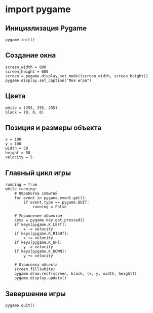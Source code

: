 # import pygame

## Инициализация Pygame
```
pygame.init()
```
## Создание окна
```
screen_width = 800
screen_height = 600
screen = pygame.display.set_mode((screen_width, screen_height))
pygame.display.set_caption("Моя игра")
```
## Цвета
```
white = (255, 255, 255)
black = (0, 0, 0)
```
## Позиция и размеры объекта
```
x = 100
y = 100
width = 50
height = 50
velocity = 5
```
## Главный цикл игры
```
running = True
while running:
    # Обработка событий
    for event in pygame.event.get():
        if event.type == pygame.QUIT:
            running = False

    # Управление объектом
    keys = pygame.key.get_pressed()
    if keys[pygame.K_LEFT]:
        x -= velocity
    if keys[pygame.K_RIGHT]:
        x += velocity
    if keys[pygame.K_UP]:
        y -= velocity
    if keys[pygame.K_DOWN]:
        y += velocity

    # Отрисовка объекта
    screen.fill(white)
    pygame.draw.rect(screen, black, (x, y, width, height))
    pygame.display.update()
```
## Завершение игры
```
pygame.quit()
```
